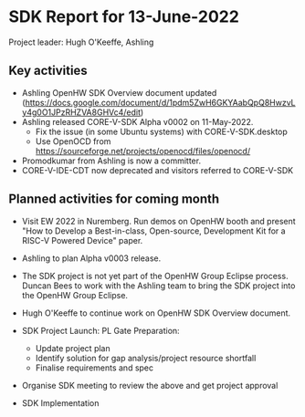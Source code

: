 # SDK Report for 13-June-2022

Project leader: Hugh O'Keeffe, Ashling

## Key activities
- Ashling OpenHW SDK Overview document updated (https://docs.google.com/document/d/1pdm5ZwH6GKYAabQpQ8HwzvLy4g0O1JPzRHZVA8GHVc4/edit) 
- Ashling released CORE-V-SDK Alpha v0002 on 11-May-2022.
  - Fix the issue (in some Ubuntu systems) with CORE-V-SDK.desktop
  -  Use OpenOCD from https://sourceforge.net/projects/openocd/files/openocd/   
- Promodkumar from Ashling is now a committer.
- CORE-V-IDE-CDT now deprecated and visitors referred to CORE-V-SDK

## Planned activities for coming month
- Visit EW 2022 in Nuremberg. Run demos on OpenHW booth and present "How to Develop a Best-in-class, Open-source, Development Kit for a RISC-V Powered Device" paper.
- Ashling to plan Alpha v0003 release. 
- The SDK project is not yet part of the OpenHW Group Eclipse process. Duncan Bees to work with the Ashling team to bring the SDK project into the OpenHW Group Eclipse. 
- Hugh O'Keeffe to continue work on OpenHW SDK Overview document.
- SDK Project Launch: PL Gate Preparation:

  - Update project plan
  - Identify solution for gap analysis/project resource shortfall
  - Finalise requirements and spec
  
 - Organise SDK meeting to review the above and get project approval
 - SDK Implementation
